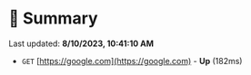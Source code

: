 # 📖 Summary
Last updated: **8/10/2023, 10:41:10 AM**

- `GET` [https://google.com](https://google.com) - **Up** (182ms)
